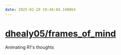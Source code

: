 ```yaml
---
date: 2025-02-20 19:44:04.140864
---
```


# [dhealy05/frames_of_mind](https://github.com/dhealy05/frames_of_mind)

Animating R1's thoughts